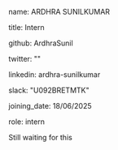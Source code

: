 name: ARDHRA SUNILKUMAR

title: Intern

github: ArdhraSunil

twitter: ""

linkedin: ardhra-sunilkumar

slack: "U092BRETMTK"

joining_date: 18/06/2025

role: intern



Still waiting for this


